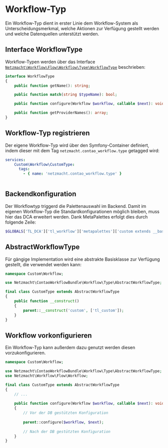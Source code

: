 # Workflow-Typ

Ein Workflow-Typ dient in erster Linie dem Workflow-System als Unterscheidungsmerkmal, welche Aktionen zur Verfügung gestellt werden und welche Datenquellen unterstützt werden.


## Interface WorkflowType

Workflow-Typen werden über das Interface [`Netzmacht\Workflow\Flow\Workflow\Type\WorkflowType`](https://github.com/netzmacht/contao-workflow/blob/develop/src/Workflow/Type/WorkflowType.php) beschrieben:

```php
interface WorkflowType
{
    public function getName(): string;

    public function match(string $typeName): bool;

    public function configure(Workflow $workflow, callable $next): void;

    public function getProviderNames(): array;
}
```

## Workflow-Typ registrieren

Der eigene Workflow-Typ wird über den Symfony-Container definiert, indem dieser mit dem Tag `netzmacht.contao_workflow.type` getagged wird:

```yaml
services:
    Custom\Workflow\CustomType:
      tags:
        - { name: 'netzmacht.contao_workflow.type' }
     

```

## Backendkonfiguration

Der Workflowtyp triggerd die Palettenauswahl im Backend. Damit im eigenen Workflow-Typ die Standardkonfigurationen möglich bleiben, muss hier das DCA erweitert werden. Dank MetaPalettes erfolgt dies durch folgende Zeile:

```php
$GLOBALS['TL_DCA']['tl_workflow']['metapalettes']['custom extends __base__'] = [];
``` 

## AbstractWorkflowType

Für gängige Implementation wird eine abstrakte Basisklasse zur Verfügung gestellt, die verwendet werden kann:

```php
namespace Custom\Workflow;

use Netzmacht\ContaoWorkflowBundle\Workflow\Type\AbstractWorkflowType;

final class CustomType extends AbstractWorkflowType
{
    public function __construct()
    {
        parent::__construct('custom', ['tl_custom']);
    }
} 
```

## Workflow vorkonfigurieren

Ein Workflow-Typ kann außerdem dazu genutzt werden diesen vorzukonfigurieren. 

```php
namespace Custom\Workflow;

use Netzmacht\ContaoWorkflowBundle\Workflow\Type\AbstractWorkflowType;
use Netzmacht\Workflow\Flow\Workflow;

final class CustomType extends AbstractWorkflowType
{
    // ...
    
    public function configure(Workflow $workflow, callable $next): void
    {
        // Vor der DB gestützten Konfiguration
        
        parent::configure($workflow, $next);
        
        // Nach der DB gestützten Konfiguration
    }
} 
```
